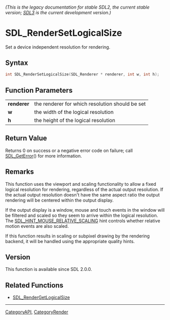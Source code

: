 ###### (This is the legacy documentation for stable SDL2, the current stable version; [SDL3](https://wiki.libsdl.org/SDL3/) is the current development version.)
# SDL_RenderSetLogicalSize

Set a device independent resolution for rendering.

## Syntax

```c
int SDL_RenderSetLogicalSize(SDL_Renderer * renderer, int w, int h);

```

## Function Parameters

|                  |                                                 |
| ---------------- | ----------------------------------------------- |
| **renderer**     | the renderer for which resolution should be set |
| **w**            | the width of the logical resolution             |
| **h**            | the height of the logical resolution            |

## Return Value

Returns 0 on success or a negative error code on failure; call
[SDL_GetError](SDL_GetError)() for more information.

## Remarks

This function uses the viewport and scaling functionality to allow a fixed
logical resolution for rendering, regardless of the actual output
resolution. If the actual output resolution doesn't have the same aspect
ratio the output rendering will be centered within the output display.

If the output display is a window, mouse and touch events in the window
will be filtered and scaled so they seem to arrive within the logical
resolution. The
[SDL_HINT_MOUSE_RELATIVE_SCALING](SDL_HINT_MOUSE_RELATIVE_SCALING) hint
controls whether relative motion events are also scaled.

If this function results in scaling or subpixel drawing by the rendering
backend, it will be handled using the appropriate quality hints.

## Version

This function is available since SDL 2.0.0.

## Related Functions

* [SDL_RenderGetLogicalSize](SDL_RenderGetLogicalSize)

----
[CategoryAPI](CategoryAPI), [CategoryRender](CategoryRender)

